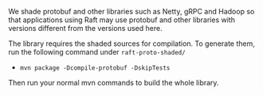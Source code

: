 We shade protobuf and other libraries such as Netty, gRPC and Hadoop
so that applications using Raft may use protobuf and other libraries with versions different 
from the versions used here.

The library requires the shaded sources for compilation. To generate them,
run the following command under `raft-proto-shaded/`

- `mvn package -Dcompile-protobuf -DskipTests`

Then run your normal mvn commands to build the whole library.

